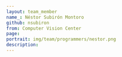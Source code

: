 ```yaml
---
layout: team_member
name_: Néstor Subirón Montoro
github: nsubiron
from: Computer Vision Center
page: 
portrait: img/team/programmers/nestor.png
description: 
---
```

